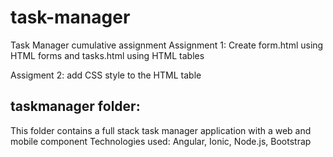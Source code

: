 # task-manager
Task Manager cumulative assignment
Assignment 1:
Create form.html using HTML forms and tasks.html using HTML tables

Assigment 2:
add CSS style to the HTML table

## taskmanager folder:
This folder contains a full stack task manager application with a web and mobile component
Technologies used: Angular, Ionic, Node.js, Bootstrap
